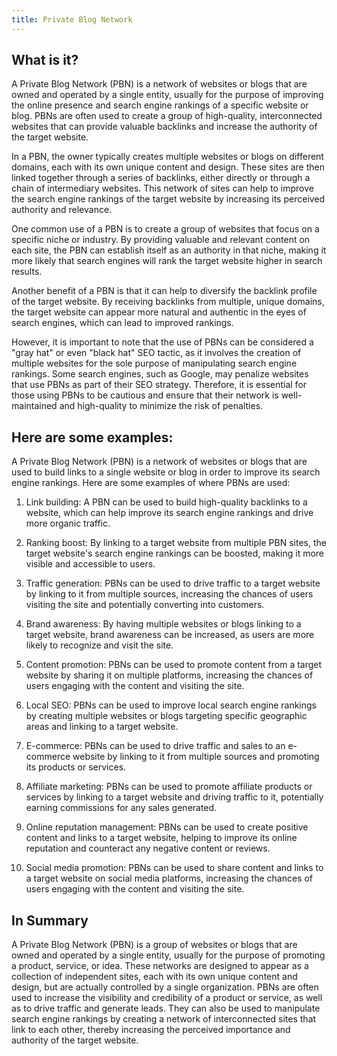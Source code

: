 ```yaml
---
title: Private Blog Network
---
```




## What is it?

A Private Blog Network (PBN) is a network of websites or blogs that are owned and operated by a single entity, usually for the purpose of improving the online presence and search engine rankings of a specific website or blog. PBNs are often used to create a group of high-quality, interconnected websites that can provide valuable backlinks and increase the authority of the target website.

In a PBN, the owner typically creates multiple websites or blogs on different domains, each with its own unique content and design. These sites are then linked together through a series of backlinks, either directly or through a chain of intermediary websites. This network of sites can help to improve the search engine rankings of the target website by increasing its perceived authority and relevance.

One common use of a PBN is to create a group of websites that focus on a specific niche or industry. By providing valuable and relevant content on each site, the PBN can establish itself as an authority in that niche, making it more likely that search engines will rank the target website higher in search results.

Another benefit of a PBN is that it can help to diversify the backlink profile of the target website. By receiving backlinks from multiple, unique domains, the target website can appear more natural and authentic in the eyes of search engines, which can lead to improved rankings.

However, it is important to note that the use of PBNs can be considered a "gray hat" or even "black hat" SEO tactic, as it involves the creation of multiple websites for the sole purpose of manipulating search engine rankings. Some search engines, such as Google, may penalize websites that use PBNs as part of their SEO strategy. Therefore, it is essential for those using PBNs to be cautious and ensure that their network is well-maintained and high-quality to minimize the risk of penalties.

## Here are some examples:

A Private Blog Network (PBN) is a network of websites or blogs that are used to build links to a single website or blog in order to improve its search engine rankings. Here are some examples of where PBNs are used:

1. Link building: A PBN can be used to build high-quality backlinks to a website, which can help improve its search engine rankings and drive more organic traffic.

2. Ranking boost: By linking to a target website from multiple PBN sites, the target website's search engine rankings can be boosted, making it more visible and accessible to users.

3. Traffic generation: PBNs can be used to drive traffic to a target website by linking to it from multiple sources, increasing the chances of users visiting the site and potentially converting into customers.

4. Brand awareness: By having multiple websites or blogs linking to a target website, brand awareness can be increased, as users are more likely to recognize and visit the site.

5. Content promotion: PBNs can be used to promote content from a target website by sharing it on multiple platforms, increasing the chances of users engaging with the content and visiting the site.

6. Local SEO: PBNs can be used to improve local search engine rankings by creating multiple websites or blogs targeting specific geographic areas and linking to a target website.

7. E-commerce: PBNs can be used to drive traffic and sales to an e-commerce website by linking to it from multiple sources and promoting its products or services.

8. Affiliate marketing: PBNs can be used to promote affiliate products or services by linking to a target website and driving traffic to it, potentially earning commissions for any sales generated.

9. Online reputation management: PBNs can be used to create positive content and links to a target website, helping to improve its online reputation and counteract any negative content or reviews.

10. Social media promotion: PBNs can be used to share content and links to a target website on social media platforms, increasing the chances of users engaging with the content and visiting the site.

## In Summary

A Private Blog Network (PBN) is a group of websites or blogs that are owned and operated by a single entity, usually for the purpose of promoting a product, service, or idea. These networks are designed to appear as a collection of independent sites, each with its own unique content and design, but are actually controlled by a single organization. PBNs are often used to increase the visibility and credibility of a product or service, as well as to drive traffic and generate leads. They can also be used to manipulate search engine rankings by creating a network of interconnected sites that link to each other, thereby increasing the perceived importance and authority of the target website.